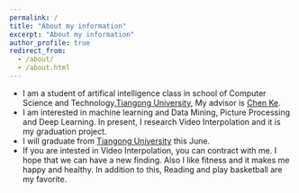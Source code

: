 ```yaml
---
permalink: /
title: "About my information"
excerpt: "About my information"
author_profile: true
redirect_from: 
  - /about/
  - /about.html
---
```


* I am a student of artifical intelligence class in school of Computer Science and Technology,[Tiangong University](<http://www.tjpu.edu.cn/>), My advisor is [Chen Ke](<http://cs.tjpu.edu.cn/2017/0321/c1889a25245/page2.htm>).
* I am interested in  machine learning and  Data Mining, Picture Processing and Deep Learning. In present, I research Video Interpolation and it is my graduation project.
* I will graduate from [Tiangong University](<http://www.tjpu.edu.cn/>) this June.
* If you are intested in Video Interpolation, you can contract with me. I hope that we can have a new finding. Also I like fitness and it makes me happy and healthy. In addition to this, Reading and play basketball are my favorite.
